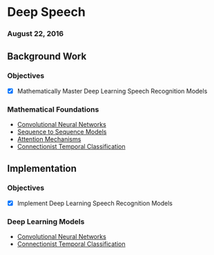 # Deep Speech
### August 22, 2016

## Background Work

### Objectives

* [x] Mathematically Master Deep Learning Speech Recognition Models

### Mathematical Foundations

* [Convolutional Neural Networks](http://aaiijmrtt.github.io/blog/index.html)
* [Sequence to Sequence Models](http://aaiijmrtt.github.io/blog/index.html)
* [Attention Mechanisms](http://aaiijmrtt.github.io/blog/index.html)
* [Connectionist Temporal Classification](http://aaiijmrtt.github.io/blog/index.html)

## Implementation

### Objectives

* [x] Implement Deep Learning Speech Recognition Models

### Deep Learning Models

* [Convolutional Neural Networks](../code/cnn.py)
* [Connectionist Temporal Classification](../code/ctc.py)
